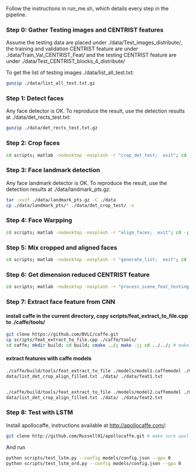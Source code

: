 
Follow the instructions in run_me.sh, which details every step in the pipeline. 


### Step 0: Gather Testing images and CENTRIST features

Assume the testing data are placed under ./data/Test_images_distribute/, the training and validation CENTRIST feature are under ./data/Train_Val_CENTRIST_Feat/ and the testing CENTRIST feature are under ./data/Test_CENTRIST_blocks_4_distribute/

To get the list of testing images ./data/list_all_test.txt:
```bash
gunzip ./data/list_all_test.txt.gz
```


### Step 1: Detect faces  
Any face detector is OK. To reproduce the result, use the detection results at ./data/det_rects_test.txt:
```bash
gunzip ./data/det_rects_test.txt.gz
```

### Step 2: Crop faces
```bash
cd scripts; matlab -nodesktop -nosplash -r "crop_det_test;  exit"; cd -; 
```


### Step 3: Face landmark detection
Any face landmark detector is OK. To reproduce the result, use the detection results at ./data/landmark_pts.gz:
```bash
tar -xvzf ./data/landmark_pts.gz -C ./data
cp ./data/landmark_pts/* ./data/det_crop_test/ -v
```


### Step 4: Face Warpping
```bash
cd scripts; matlab -nodesktop -nosplash -r "align_faces;  exit"; cd -; 
```


### Step 5: Mix cropped and aligned faces
```bash
cd scripts; matlab -nodesktop -nosplash -r "generate_list;  exit"; cd -; 
```


### Step 6: Get dimension reduced CENTRIST feature
```bash
cd scripts; matlab -nodesktop -nosplash -r "process_scene_feat_testing;  exit"; cd -; 
```


### Step 7: Extract face feature from CNN
#### install caffe in the current directory, copy scripts/feat_extract_to_file.cpp to ./caffe/tools/
```bash
git clone https://github.com/BVLC/caffe.git
cp scripts/feat_extract_to_file.cpp ./caffe/tools/ 
cd caffe; mkdir build; cd build; cmake ../; make -j; cd ../../; # make sure caffe builds well
```

#### extract features with caffe models
```bash
./caffe/build/tools/feat_extract_to_file ./models/model1.caffemodel ./models/mem_test.prototxt pool5 \
data/list_det_crop_align_filled.txt ./data/ ./data/feat1.txt


./caffe/build/tools/feat_extract_to_file ./models/model2.caffemodel ./models/mem_test.prototxt pool5 \
data/list_det_crop_align_filled.txt ./data/ ./data/feat2.txt
```


### Step 8: Test with LSTM
Install apollocaffe, instructions available at http://apollocaffe.com/:
```bash
git clone http://github.com/Russell91/apollocaffe.git # make sure apollocaffe builds well 
```

And run
```bash
python scripts/test_lstm.py --config models/config.json --gpu 0
python scripts/test_lstm_ord.py --config models/config.json --gpu 0
```
